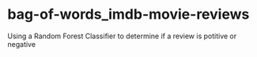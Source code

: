 # bag-of-words_imdb-movie-reviews
Using a Random Forest Classifier to determine if a review is potitive or negative
